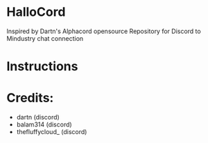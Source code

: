 # HalloCord
Inspired by Dartn's Alphacord opensource Repository for Discord to Mindustry chat connection

# Instructions



# Credits:
 - dartn (discord)
 - balam314 (discord)
 - thefluffycloud_ (discord)
